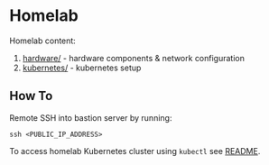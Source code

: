 # Homelab

Homelab content:

1. [hardware/](/hardware/) - hardware components & network configuration
2. [kubernetes/](/kubernetes/) - kubernetes setup

## How To

Remote SSH into bastion server by running:

```
ssh <PUBLIC_IP_ADDRESS>
```

To access homelab Kubernetes cluster using `kubectl` see [README](/kubernetes/README.md).
